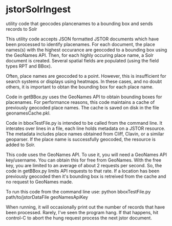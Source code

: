 # jstorSolrIngest
utility code that geocodes plancenames to a bounding box and sends records to Solr

This utility code accepts JSON formatted JSTOR documents which have
been processed to identify placenames.  For each document, the place
names(s) with the highest occurance are geocoded to a bounding box
using the GeoNames API.  Then, for each highly occuring place name, a
Solr document is created.  Several spatial fields are populated (using
the field types RPT and BBox).  

Often, place names are geocoded to a point.  However, this is
insufficient for search systems or displays using heatmaps.  In
these cases, and no doubt others, it is important to obtan the
bounding box for each place name.

Code in getBBox.py uses the GeoNames API to obtain bounding boxes for
placenames.  For performance reasons, this code maintains a cache of
previously geocoded place names.  The cache is saved on disk in the
file geonamesCache.pkl.

Code in bboxTestFile.py is intended to be called from the command
line.  It interates over lines in a file, each line holds metadata on
a JSTOR resource.  The metadata includes place names obtained from
Cliff, Clavin, or a similar geoparser.  If the place name is
successfully geocoded, the resource is added to Solr.

This code uses the GeoNames API.  To use it, you will need a GeoNames
API key/username.  You can obtain this for free from GeoNames.  With the free
key, you are limited to an average of about 2 requests per second.
So, the code in getBBox.py limits API requests to that rate.  If a
location has been previously geocoded then it's bounding box is
retreived from the cache and no request to GeoNames made.  

To run this code from the command line use:
   python bboxTestFile.py path/to/jstorDataFile geoNamesApiKey

When running, it will occasionally print out the number of records
that have been processed.  Rarely, I've seen the program hang.  If
that happens, hit control-C to abort the hung request process the next
jstor document.  




